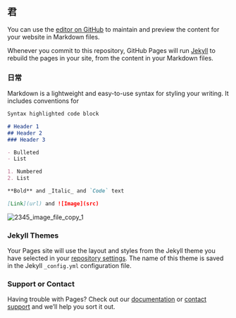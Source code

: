 ## 君

You can use the [editor on GitHub](https://github.com/zhihuanjun/zhihuanjun.github.io/edit/main/index.md) to maintain and preview the content for your website in Markdown files.

Whenever you commit to this repository, GitHub Pages will run [Jekyll](https://jekyllrb.com/) to rebuild the pages in your site, from the content in your Markdown files.

### 日常

Markdown is a lightweight and easy-to-use syntax for styling your writing. It includes conventions for

```markdown
Syntax highlighted code block

# Header 1
## Header 2
### Header 3

- Bulleted
- List

1. Numbered
2. List

**Bold** and _Italic_ and `Code` text

[Link](url) and ![Image](src)
```

![2345_image_file_copy_1](https://user-images.githubusercontent.com/81838226/113478828-e9f7e800-94bd-11eb-9e2c-f5d014caec01.jpg)


### Jekyll Themes

Your Pages site will use the layout and styles from the Jekyll theme you have selected in your [repository settings](https://github.com/zhihuanjun/zhihuanjun.github.io/settings). The name of this theme is saved in the Jekyll `_config.yml` configuration file.

### Support or Contact

Having trouble with Pages? Check out our [documentation](https://docs.github.com/categories/github-pages-basics/) or [contact support](https://support.github.com/contact) and we’ll help you sort it out.
